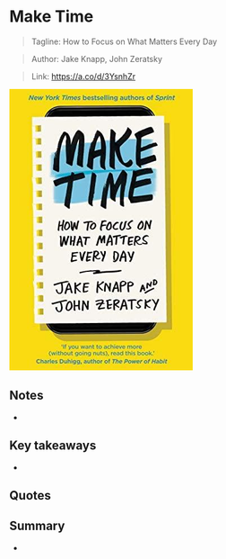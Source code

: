 # Make Time

> Tagline: How to Focus on What Matters Every Day

>Author: Jake Knapp, John Zeratsky

>Link: https://a.co/d/3YsnhZr

![book - make time.jpg](docs/Essential%20Reads/assets/book%20-%20make%20time.jpg)

## Notes

- 

## Key takeaways

- 

## Quotes

> 
> 

## Summary

-